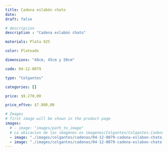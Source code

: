 ```yaml
---
title: Cadena eslabón chato
date: 
draft: false

# descripcion
description : "Cadena eslabón chato"

materials: Plata 925

color: Plateado

dimensions: "40cm, 45cm y 50cm"

code: 04-12-0079

type: "Colgantes"

categories: []

price: $9.270,00

price_eftvo: $7.880,00

# Images
# first image will be shown in the product page
images:
  # - image: "images/path_to_image"
  # La ubicacion de las imagenes es imagenes/Colgantes/Colgantes.Cadenas/04-12-0079-cadena-eslabon-chato
  - image: "./images/colgantes/cadenas/04-12-0079-cadena-eslabon-chato_a.JPG"
  - image: "./images/colgantes/cadenas/04-12-0079-cadena-eslabon-chato_b.JPG"
---
```

